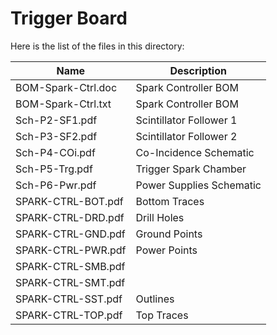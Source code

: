 Trigger Board
=============

Here is the list of the files in this directory:

| Name               | Description              |
| ------------------ | ------------------------ |
| BOM-Spark-Ctrl.doc | Spark Controller BOM     |
| BOM-Spark-Ctrl.txt | Spark Controller BOM     |
| Sch-P2-SF1.pdf     | Scintillator Follower 1  |
| Sch-P3-SF2.pdf     | Scintillator Follower 2  |
| Sch-P4-COi.pdf     | Co-Incidence Schematic   |
| Sch-P5-Trg.pdf     | Trigger Spark Chamber    |
| Sch-P6-Pwr.pdf     | Power Supplies Schematic |
| SPARK-CTRL-BOT.pdf | Bottom Traces            |
| SPARK-CTRL-DRD.pdf | Drill Holes              |
| SPARK-CTRL-GND.pdf | Ground Points            |
| SPARK-CTRL-PWR.pdf | Power Points             |
| SPARK-CTRL-SMB.pdf |                          |
| SPARK-CTRL-SMT.pdf |                          |
| SPARK-CTRL-SST.pdf | Outlines                 |
| SPARK-CTRL-TOP.pdf | Top Traces               |
